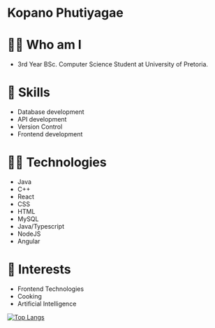 # Kopano Phutiyagae

# 👨‍🎓 Who am I
- 3rd Year BSc. Computer Science Student at University of Pretoria.

# 🔧 Skills
- Database development
- API development
- Version Control
- Frontend development

# 👨‍💻 Technologies
- Java
- C++
- React
- CSS
- HTML
- MySQL
- Java/Typescript
- NodeJS
- Angular

# 🔎 Interests
- Frontend Technologies
- Cooking
- Artificial Intelligence

[![Top Langs](https://github-readme-stats.vercel.app/api/top-langs/?username=KPhutiyagae)](https://github.com/KPhutiyagae/github-readme-stats)

<!--
**KPhutiyagae/KPhutiyagae** is a ✨ _special_ ✨ repository because its `README.md` (this file) appears on your GitHub profile.

Here are some ideas to get you started:

- 🔭 I’m currently working on ...
- 🌱 I’m currently learning ...
- 👯 I’m looking to collaborate on ...
- 🤔 I’m looking for help with ...
- 💬 Ask me about ...
- 📫 How to reach me: ...
- 😄 Pronouns: ...
- ⚡ Fun fact: ...
-->
